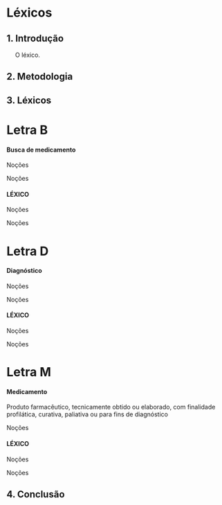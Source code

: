 # Léxicos

## 1. Introdução
  
<p class="paragraph">
    O léxico.
</p>


## 2. Metodologia



## 3. Léxicos

# Letra B

<div class="container">
    <div class="row">
        <div class="col-sm-6">
            <div class="card">
                <div class="card-header bg-primary">
                    <h4 class="card-title text-white text-center font-weight-bold">Busca de medicamento</h5>
                </div>
                <div class="card-body">
                    <p class="card-text">Noções</p>
                </div>
                <div class="card-footer">
                    <p class="card-text">Noções</p>
                </div>
            </div>
        </div>
        <div class="col-sm-6">
            <div class="card">
                <div class="card-header bg-primary">
                    <h4 class="card-title text-white text-center font-weight-bold">LÉXICO</h5>
                </div>
                <div class="card-body">
                    <p class="card-text">Noções</p>
                </div>
                <div class="card-footer">
                    <p class="card-text">Noções</p>
                </div>
            </div>
        </div>
    </div>
</div>

# Letra D

<div class="container">
    <div class="row">
        <div class="col-sm-6">
            <div class="card">
                <div class="card-header bg-primary">
                    <h4 class="card-title text-white text-center font-weight-bold">Diagnóstico</h5>
                </div>
                <div class="card-body">
                    <p class="card-text">Noções</p>
                </div>
                <div class="card-footer">
                    <p class="card-text">Noções</p>
                </div>
            </div>
        </div>
        <div class="col-sm-6">
            <div class="card">
                <div class="card-header bg-primary">
                    <h4 class="card-title text-white text-center font-weight-bold">LÉXICO</h5>
                </div>
                <div class="card-body">
                    <p class="card-text">Noções</p>
                </div>
                <div class="card-footer">
                    <p class="card-text">Noções</p>
                </div>
            </div>
        </div>
    </div>
</div>

# Letra M

<div class="container">
    <div class="row">
        <div class="col-sm-6">
            <div class="card">
                <div class="card-header bg-primary">
                    <h4 class="card-title text-white text-center font-weight-bold">Medicamento</h5>
                </div>
                <div class="card-body">
                    <p class="card-text">Produto farmacêutico, tecnicamente obtido ou elaborado, com finalidade profilática, curativa, paliativa ou para fins de diagnóstico </p>
                </div>
                <div class="card-footer">
                    <p class="card-text">Noções</p>
                </div>
            </div>
        </div>
        <div class="col-sm-6">
            <div class="card">
                <div class="card-header bg-primary">
                    <h4 class="card-title text-white text-center font-weight-bold">LÉXICO</h5>
                </div>
                <div class="card-body">
                    <p class="card-text">Noções</p>
                </div>
                <div class="card-footer">
                    <p class="card-text">Noções</p>
                </div>
            </div>
        </div>
    </div>
</div>

## 4. Conclusão



<style> 
    .paragraph {text-indent: 20px; text-align: justify}
</style>